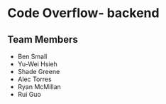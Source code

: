 # Code Overflow- backend
## Team Members
- Ben Small
- Yu-Wei Hsieh
- Shade Greene
- Alec Torres
- Ryan McMillan
- Rui Guo